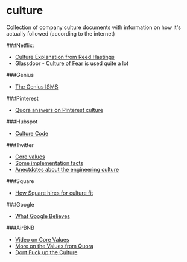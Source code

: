 # culture
Collection of company culture documents with information on how it's actually followed (according to the internet)

###Netflix:
* [Culture Explanation from Reed Hastings](http://www.slideshare.net/reed2001/culture-1798664)
* Glassdoor - [Culture of Fear](http://www.glassdoor.com/GD/Reviews/Netflix-Reviews-E11891.htm?filter.jobTitleFTS=engineer&filter.defaultEmploymentStatuses=false&filter.employmentStatus=REGULAR&filter.employmentStatus=PART_TIME) is used quite a lot 

###Genius
* [The Genius ISMS](http://genius.com/Genius-the-genius-isms-annotated)

###Pinterest
* [Quora answers on Pinterest culture](https://www.quora.com/What-is-it-like-to-work-at-Pinterest)

###Hubspot
* [Culture Code](http://www.slideshare.net/HubSpot/the-hubspot-culture-code-creating-a-company-we-love)

###Twitter
* [Core values](http://genius.com/Twitter-core-values-annotated)
* [Some implementation facts](http://www.forbes.com/sites/kevinkruse/2012/10/23/twitter-employee-engagement/)
* [Anectdotes about the engineering culture](http://www.geekwire.com/2014/twitter-exec/)

###Square
* [How Square hires for culture fit](https://corner.squareup.com/2013/11/culture-fit.html)

###Google
* [What Google Believes](http://www.google.com/about/company/philosophy/)

###AirBNB
* [Video on Core Values](https://gist.github.com/sprice/11157970)
* [More on the Values from Quora](https://www.quora.com/What-is-Airbnbs-mission-vision-statement)
* [Dont Fuck up the Culture](https://medium.com/@bchesky/dont-fuck-up-the-culture-597cde9ee9d4)
